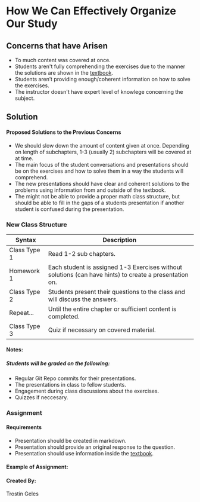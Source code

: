 # How We Can Effectively Organize Our Study
## Concerns that have Arisen
- To much content was covered at once.
- Students aren't fully comprehending the exercises due to the manner the solutions are shown in the [textbook](https://discrete.openmathbooks.org/dmoi3.html).
- Students aren’t providing enough/coherent information on how to solve the exercises.
- The instructor doesn't have expert level of knowlege concerning the subject.
## Solution
#### Proposed Solutions to the Previous Concerns
- We should slow down the amount of content given at once. Depending on length of subchapters, 1-3 (usually 2) subchapters will be covered at at time.
- The main focus of the student conversations and presentations should be on the exercises and how to solve them in a way the students will comprehend.
- The new presentations should have clear and coherent solutions to the problems using information from and outside of the textbook.
- The might not be able to provide a proper math class structure, but should be able to fill in the gaps of a students presentation if another student is confused during the presentation.
### New Class Structure
| Syntax       | Description                                                     |
| ------------ | ---------------------------------------------------------------   |
| Class Type 1 | Read 1-2 sub chapters.                                          |
| Homework 1   | Each student is assigned 1-3 Exercises without solutions (can have hints) to create a presentation on. |
| Class Type 2 | Students present their questions to the class and will discuss the answers. |
| Repeat...    | Until the entire chapter or sufficient content is completed.   |
| Class Type 3 | Quiz if necessary on covered material.                          |


#### Notes:
##### Students will be graded on the following:
- Regular Git Repo commits for their presentations.
- The presentations in class to fellow students.
- Engagement during class discussions about the exercises.
- Quizzes if neccesary.
### Assignment
#### Requirements
- Presentation should be created in markdown.
- Presentation should provide an original response to the question.
- Presentation should use information inside the [textbook](https://discrete.openmathbooks.org/dmoi3.html).
#### Example of Assignment:

#### Created By:
Trostin Geles